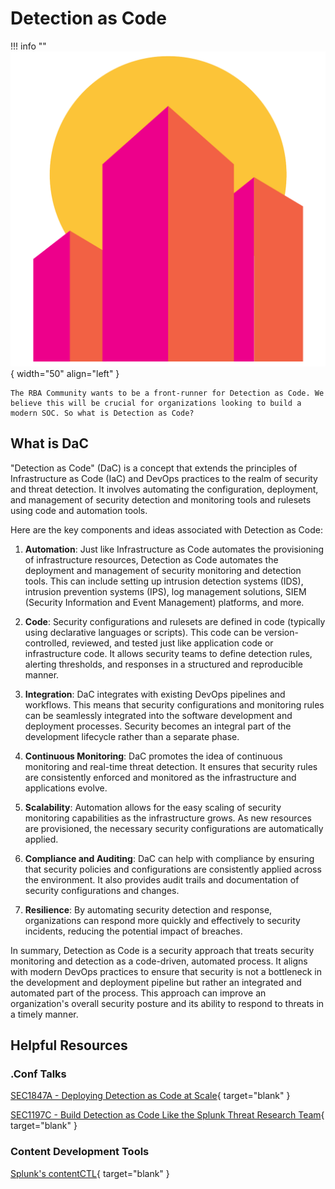 # Detection as Code

!!! info ""
    ![](../assets/rba_community_small.png){ width="50" align="left" }

    The RBA Community wants to be a front-runner for Detection as Code. We believe this will be crucial for organizations looking to build a modern SOC. So what is Detection as Code? 

## What is DaC

"Detection as Code" (DaC) is a concept that extends the principles of Infrastructure as Code (IaC) and DevOps practices to the realm of security and threat detection. It involves automating the configuration, deployment, and management of security detection and monitoring tools and rulesets using code and automation tools.

Here are the key components and ideas associated with Detection as Code:

1. **Automation**: Just like Infrastructure as Code automates the provisioning of infrastructure resources, Detection as Code automates the deployment and management of security monitoring and detection tools. This can include setting up intrusion detection systems (IDS), intrusion prevention systems (IPS), log management solutions, SIEM (Security Information and Event Management) platforms, and more.

2. **Code**: Security configurations and rulesets are defined in code (typically using declarative languages or scripts). This code can be version-controlled, reviewed, and tested just like application code or infrastructure code. It allows security teams to define detection rules, alerting thresholds, and responses in a structured and reproducible manner.

3. **Integration**: DaC integrates with existing DevOps pipelines and workflows. This means that security configurations and monitoring rules can be seamlessly integrated into the software development and deployment processes. Security becomes an integral part of the development lifecycle rather than a separate phase.

4. **Continuous Monitoring**: DaC promotes the idea of continuous monitoring and real-time threat detection. It ensures that security rules are consistently enforced and monitored as the infrastructure and applications evolve.

5. **Scalability**: Automation allows for the easy scaling of security monitoring capabilities as the infrastructure grows. As new resources are provisioned, the necessary security configurations are automatically applied.

6. **Compliance and Auditing**: DaC can help with compliance by ensuring that security policies and configurations are consistently applied across the environment. It also provides audit trails and documentation of security configurations and changes.

7. **Resilience**: By automating security detection and response, organizations can respond more quickly and effectively to security incidents, reducing the potential impact of breaches.

In summary, Detection as Code is a security approach that treats security monitoring and detection as a code-driven, automated process. It aligns with modern DevOps practices to ensure that security is not a bottleneck in the development and deployment pipeline but rather an integrated and automated part of the process. This approach can improve an organization's overall security posture and its ability to respond to threats in a timely manner.

## Helpful Resources

### .Conf Talks

[SEC1847A - Deploying Detection as Code at Scale](https://conf.splunk.com/watch/conf-online.html?search=1847A){ target="blank" }

[SEC1197C - Build Detection as Code Like the Splunk Threat Research Team](https://conf.splunk.com/watch/conf-online.html?search=SEC1197C){ target="blank" }

### Content Development Tools

[Splunk's contentCTL](https://github.com/splunk/contentctl){ target="blank" }